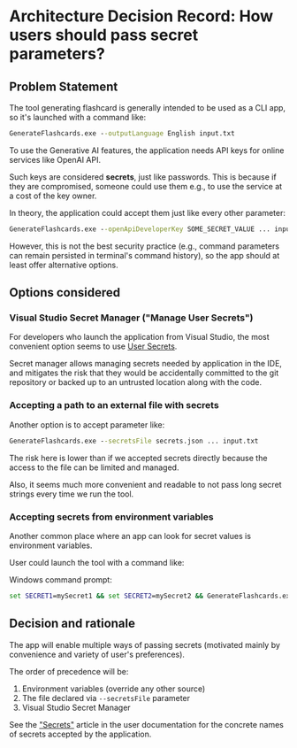 # Architecture Decision Record: How users should pass secret parameters?

## Problem Statement

The tool generating flashcard is generally intended to be used as a CLI app, so it's launched with a command like:

```cmd
GenerateFlashcards.exe --outputLanguage English input.txt
```

To use the Generative AI features, the application needs API keys for online services like OpenAI API.

Such keys are considered **secrets**, just like passwords. This is because if they are compromised, someone could use them e.g., to use the service at a cost of the key owner.

In theory, the application could accept them just like every other parameter:

```cmd
GenerateFlashcards.exe --openApiDeveloperKey SOME_SECRET_VALUE ... input.txt
```

However, this is not the best security practice (e.g., command parameters can remain persisted in terminal's command history), so the app should at least offer alternative options.

## Options considered

### Visual Studio Secret Manager ("Manage User Secrets")

For developers who launch the application from Visual Studio, the most convenient option seems to use [User Secrets](https://learn.microsoft.com/en-us/aspnet/core/security/app-secrets?view=aspnetcore-8.0&tabs=windows).

Secret manager allows managing secrets needed by application in the IDE, and mitigates the risk that they would be accidentally committed to the git repository or backed up to an untrusted location along with the code. 

### Accepting a path to an external file with secrets 

Another option is to accept parameter like:

```cmd
GenerateFlashcards.exe --secretsFile secrets.json ... input.txt
```

The risk here is lower than if we accepted secrets directly because the access to the file can be limited and managed.

Also, it seems much more convenient and readable to not pass long secret strings every time we run the tool.

### Accepting secrets from environment variables

Another common place where an app can look for secret values is environment variables.

User could launch the tool with a command like:

Windows command prompt:
```cmd
set SECRET1=mySecret1 && set SECRET2=mySecret2 && GenerateFlashcards.exe
```
 
## Decision and rationale

The app will enable multiple ways of passing secrets (motivated mainly by convenience and variety of user's preferences).

The order of precedence will be:

1) Environment variables (override any other source)
2) The file declared via `--secretsFile` parameter
3) Visual Studio Secret Manager

See the ["Secrets"](../Secrets.md) article in the user documentation for the concrete names of secrets accepted by the application. 
